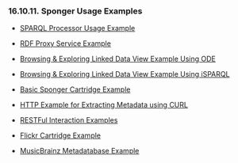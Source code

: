 <div id="virtuosospongersampleuses" class="section">

<div class="titlepage">

<div>

<div>

### 16.10.11. Sponger Usage Examples

</div>

</div>

</div>

<div class="itemizedlist">

- <a href="virtuosospongerusage.html#virtuosospongerusageprocessorex"
  class="link" title="SPARQL Processor Usage Example">SPARQL Processor
  Usage Example</a>

- <a href="virtuosospongerusage.html#virtuosospongerusageproxyex2"
  class="link" title="Example 2">RDF Proxy Service Example</a>

- <a
  href="http://virtuoso.openlinksw.com/dataspace/dav/wiki/Main/VirtDeployingLinkedDataGuide_BrowsingNorthwindRdfView#AncMozToc2"
  class="ulink" target="_top">Browsing &amp; Exploring Linked Data View
  Example Using ODE</a>

- <a
  href="http://virtuoso.openlinksw.com/dataspace/dav/wiki/Main/VirtDeployingLinkedDataGuide_BrowsingNorthwindRdfView#AncMozToc3"
  class="ulink" target="_top">Browsing &amp; Exploring Linked Data View
  Example Using iSPARQL</a>

- <a href="rdfinsertmethodplapis.html#rdfinsertmethodplapissimpleexample"
  class="link" title="Basic Sponger Cartridge Example">Basic Sponger
  Cartridge Example</a>

- <a href="virtuosospongerusage.html#virtuosospongerusagebriefex"
  class="link"
  title="Raw HTTP Example for Extracting Metadata using CURL">HTTP Example
  for Extracting Metadata using CURL</a>

- <a
  href="virtuosospongerarch.html#virtuosospongercartridgetypesmetarestexamples"
  class="link" title="Meta Cartridges Parametrized Examples">RESTFul
  Interaction Examples</a>

- <a
  href="rdfspongerprogrammerguide.html#virtuosospongercreatecustcartrrgstflickr"
  class="link" title="Flickr Cartridge">Flickr Cartridge Example</a>

- <a
  href="rdfspongerprogrammerguide.html#virtuosospongercreatecustcartrexmp"
  class="link"
  title="MusicBrainz Example: A Music Metadatabase">MusicBrainz
  Metadatabase Example</a>

</div>

</div>
